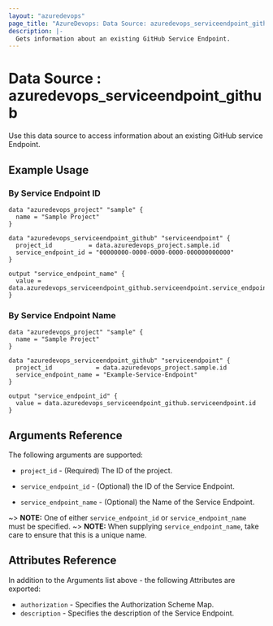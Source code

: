 ```yaml
---
layout: "azuredevops"
page_title: "AzureDevops: Data Source: azuredevops_serviceendpoint_github"
description: |-
  Gets information about an existing GitHub Service Endpoint.
---
```


# Data Source : azuredevops_serviceendpoint_github

Use this data source to access information about an existing GitHub service Endpoint.

## Example Usage

### By Service Endpoint ID

```hcl
data "azuredevops_project" "sample" {
  name = "Sample Project"
}

data "azuredevops_serviceendpoint_github" "serviceendpoint" {
  project_id          = data.azuredevops_project.sample.id
  service_endpoint_id = "00000000-0000-0000-0000-000000000000"
}

output "service_endpoint_name" {
  value = data.azuredevops_serviceendpoint_github.serviceendpoint.service_endpoint_name
}
```

### By Service Endpoint Name

```hcl
data "azuredevops_project" "sample" {
  name = "Sample Project"
}

data "azuredevops_serviceendpoint_github" "serviceendpoint" {
  project_id            = data.azuredevops_project.sample.id
  service_endpoint_name = "Example-Service-Endpoint"
}

output "service_endpoint_id" {
  value = data.azuredevops_serviceendpoint_github.serviceendpoint.id
}
```

## Arguments Reference

The following arguments are supported:

* `project_id` - (Required) The ID of the project.

* `service_endpoint_id` - (Optional) the ID of the Service Endpoint.

* `service_endpoint_name` - (Optional) the Name of the Service Endpoint.

~> **NOTE:** One of either `service_endpoint_id` or `service_endpoint_name` must be specified.
~> **NOTE:** When supplying `service_endpoint_name`, take care to ensure that this is a unique name.

## Attributes Reference

In addition to the Arguments list above - the following Attributes are exported:

* `authorization` - Specifies the Authorization Scheme Map.
* `description` - Specifies the description of the Service Endpoint.
